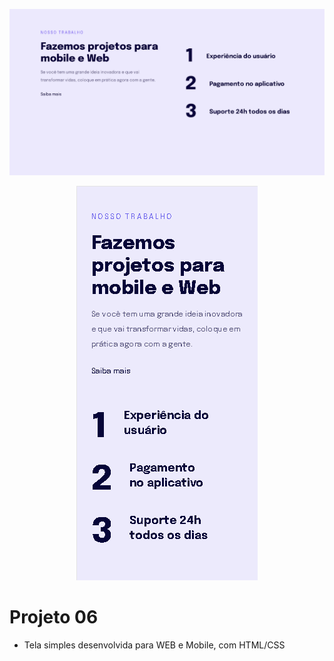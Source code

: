 ![Projeto 06 - Desktop](img.png)
<p align="center">
  <img src="img(iPhone%2012%20Pro).png">
</p>

# Projeto 06
- Tela simples desenvolvida para WEB e Mobile, com HTML/CSS 